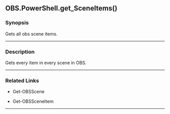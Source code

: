 OBS.PowerShell.get_SceneItems()
-------------------------------

### Synopsis
Gets all obs scene items.

---

### Description

Gets every item in every scene in OBS.

---

### Related Links
* Get-OBSScene

* Get-OBSSceneItem

---
